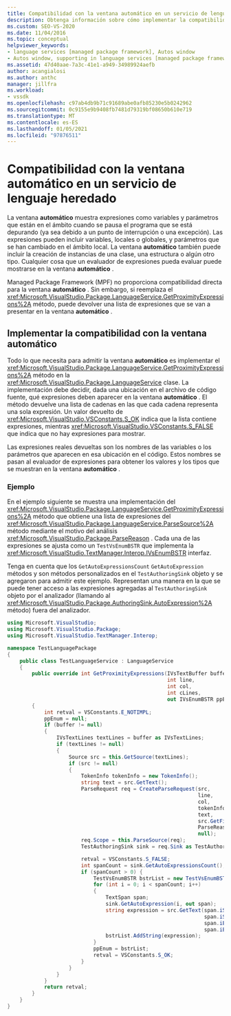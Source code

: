 ```yaml
---
title: Compatibilidad con la ventana automático en un servicio de lenguaje heredado
description: Obtenga información sobre cómo implementar la compatibilidad con la ventana automático, que muestra las expresiones que se encuentran en el ámbito cuando se pausa el programa que se está depurando.
ms.custom: SEO-VS-2020
ms.date: 11/04/2016
ms.topic: conceptual
helpviewer_keywords:
- language services [managed package framework], Autos window
- Autos window, supporting in language services [managed package framework]
ms.assetid: 47d40aae-7a3c-41e1-a949-34989924aefb
author: acangialosi
ms.author: anthc
manager: jillfra
ms.workload:
- vssdk
ms.openlocfilehash: c97ab4db9b71c91689abe0afb85230e5b0242962
ms.sourcegitcommit: 0c9155e9b9408fb7481d79319bf08650b610e719
ms.translationtype: MT
ms.contentlocale: es-ES
ms.lasthandoff: 01/05/2021
ms.locfileid: "97876511"
---
```

# <a name="support-for-the-autos-window-in-a-legacy-language-service"></a>Compatibilidad con la ventana automático en un servicio de lenguaje heredado

La ventana **automático** muestra expresiones como variables y parámetros que están en el ámbito cuando se pausa el programa que se está depurando (ya sea debido a un punto de interrupción o una excepción). Las expresiones pueden incluir variables, locales o globales, y parámetros que se han cambiado en el ámbito local. La ventana **automático** también puede incluir la creación de instancias de una clase, una estructura o algún otro tipo. Cualquier cosa que un evaluador de expresiones pueda evaluar puede mostrarse en la ventana **automático** .

 Managed Package Framework (MPF) no proporciona compatibilidad directa para la ventana **automático** . Sin embargo, si reemplaza el <xref:Microsoft.VisualStudio.Package.LanguageService.GetProximityExpressions%2A> método, puede devolver una lista de expresiones que se van a presentar en la ventana **automático** .

## <a name="implementing-support-for-the-autos-window"></a>Implementar la compatibilidad con la ventana automático

 Todo lo que necesita para admitir la ventana **automático** es implementar el <xref:Microsoft.VisualStudio.Package.LanguageService.GetProximityExpressions%2A> método en la <xref:Microsoft.VisualStudio.Package.LanguageService> clase. La implementación debe decidir, dada una ubicación en el archivo de código fuente, qué expresiones deben aparecer en la ventana **automático** . El método devuelve una lista de cadenas en las que cada cadena representa una sola expresión. Un valor devuelto de <xref:Microsoft.VisualStudio.VSConstants.S_OK> indica que la lista contiene expresiones, mientras <xref:Microsoft.VisualStudio.VSConstants.S_FALSE> que indica que no hay expresiones para mostrar.

 Las expresiones reales devueltas son los nombres de las variables o los parámetros que aparecen en esa ubicación en el código. Estos nombres se pasan al evaluador de expresiones para obtener los valores y los tipos que se muestran en la ventana **automático** .

### <a name="example"></a>Ejemplo
 En el ejemplo siguiente se muestra una implementación del <xref:Microsoft.VisualStudio.Package.LanguageService.GetProximityExpressions%2A> método que obtiene una lista de expresiones del <xref:Microsoft.VisualStudio.Package.LanguageService.ParseSource%2A> método mediante el motivo del análisis <xref:Microsoft.VisualStudio.Package.ParseReason> . Cada una de las expresiones se ajusta como un `TestVsEnumBSTR` que implementa la <xref:Microsoft.VisualStudio.TextManager.Interop.IVsEnumBSTR> interfaz.

 Tenga en cuenta que los `GetAutoExpressionsCount` `GetAutoExpression` métodos y son métodos personalizados en el `TestAuthoringSink` objeto y se agregaron para admitir este ejemplo. Representan una manera en la que se puede tener acceso a las expresiones agregadas al `TestAuthoringSink` objeto por el analizador (llamando al <xref:Microsoft.VisualStudio.Package.AuthoringSink.AutoExpression%2A> método) fuera del analizador.

```csharp
using Microsoft.VisualStudio;
using Microsoft.VisualStudio.Package;
using Microsoft.VisualStudio.TextManager.Interop;

namespace TestLanguagePackage
{
    public class TestLanguageService : LanguageService
    {
        public override int GetProximityExpressions(IVsTextBuffer buffer,
                                                    int line,
                                                    int col,
                                                    int cLines,
                                                    out IVsEnumBSTR ppEnum)
        {
            int retval = VSConstants.E_NOTIMPL;
            ppEnum = null;
            if (buffer != null)
            {
                IVsTextLines textLines = buffer as IVsTextLines;
                if (textLines != null)
                {
                    Source src = this.GetSource(textLines);
                    if (src != null)
                    {
                        TokenInfo tokenInfo = new TokenInfo();
                        string text = src.GetText();
                        ParseRequest req = CreateParseRequest(src,
                                                              line,
                                                              col,
                                                              tokenInfo,
                                                              text,
                                                              src.GetFilePath(),
                                                              ParseReason.Autos,
                                                              null);
                        req.Scope = this.ParseSource(req);
                        TestAuthoringSink sink = req.Sink as TestAuthoringSink;

                        retval = VSConstants.S_FALSE;
                        int spanCount = sink.GetAutoExpressionsCount();
                        if (spanCount > 0) {
                            TestVsEnumBSTR bstrList = new TestVsEnumBSTR();
                            for (int i = 0; i < spanCount; i++)
                            {
                                TextSpan span;
                                sink.GetAutoExpression(i, out span);
                                string expression = src.GetText(span.iStartLine,
                                                                span.iStartIndex,
                                                                span.iEndLine,
                                                                span.iEndIndex);
                                bstrList.AddString(expression);
                            }
                            ppEnum = bstrList;
                            retval = VSConstants.S_OK;
                        }
                    }
                }
            }
            return retval;
        }
    }
}
```
